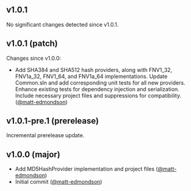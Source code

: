 ## v1.0.1

No significant changes detected since v1.0.1.
## v1.0.1 (patch)

Changes since v1.0.0:

- Add SHA384 and SHA512 hash providers, along with FNV1_32, FNV1a_32, FNV1_64, and FNV1a_64 implementations. Update Common.sln and add corresponding unit tests for all new providers. Enhance existing tests for dependency injection and serialization. Include necessary project files and suppressions for compatibility. ([@matt-edmondson](https://github.com/matt-edmondson))
## v1.0.1-pre.1 (prerelease)

Incremental prerelease update.
## v1.0.0 (major)

- Add MD5HashProvider implementation and project files ([@matt-edmondson](https://github.com/matt-edmondson))
- Initial commit ([@matt-edmondson](https://github.com/matt-edmondson))
